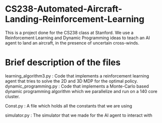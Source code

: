# CS238-Automated-Aircraft-Landing-Reinforcement-Learning

This is a project done for the CS238 class at Stanford. We use a Reinforcement Learning and Dynamic Programming ideas to teach an AI agent to land an aircraft, in the presence of uncertain cross-winds.

# Brief description of the files
learning_algorithm3.py : Code that implements a reinforcement learning agent that tries to solve the 2D and 3D MDP for the optimal policy.  
dynamic_programming.py : Code that implements a Monte-Carlo based dynamic programming algorithm which we parallelize and run on a 140 core cluster.  

Const.py : A file which holds all the constants that we are using

simulator.py : The simulator that we made for the AI agent to interact with
